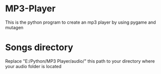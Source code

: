 # MP3-Player
This is the python program to create an mp3 player by using pygame and mutagen 

# Songs directory
Replace "E:/Python/MP3 Player/audio/" this path to your directory where your audio folder is located

